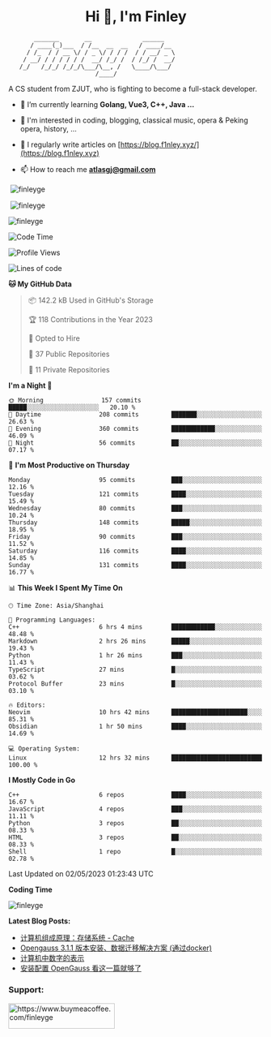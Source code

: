 <h1 align="center">Hi 👋, I'm Finley</h1>

```text
       _______       __              ______   
      / ____(_)___  / /__  __  __   / ____/__ 
     / /_  / / __ \/ / _ \/ / / /  / / __/ _ \
    / __/ / / / / / /  __/ /_/ /  / /_/ /  __/
   /_/   /_/_/ /_/_/\___/\__, /   \____/\___/
                        /____/                
```

<p align="left">

A CS student from ZJUT,
who is fighting to become a full-stack developer.

</p>

<p align="left">

- 🌱 I’m currently learning **Golang, Vue3, C++, Java ...**

- 🧠 I'm interested in coding, blogging, classical music, opera & Peking opera, history, ...

- 📝 I regularly write articles on [https://blog.f1nley.xyz/](https://blog.f1nley.xyz)

- 📫 How to reach me **atlasgj@gmail.com**

</p>

<p>&nbsp;<img align="center" src="https://github-readme-stats.vercel.app/api/top-langs/?username=finleyge&show_icons=true&locale=en&hide=javascript,html,tex" alt="finleyge" /></p>

<p>&nbsp;<img align="center" src="https://github-readme-stats.vercel.app/api?username=finleyge&show_icons=true&locale=en" alt="finleyge" /></p>

<p><img align="center" src="https://github-readme-streak-stats.herokuapp.com/?user=finleyge&" alt="finleyge" /></p>

<!--START_SECTION:waka-->
![Code Time](http://img.shields.io/badge/Code%20Time-577%20hrs%2037%20mins-blue)

![Profile Views](http://img.shields.io/badge/Profile%20Views-1-blue)

![Lines of code](https://img.shields.io/badge/From%20Hello%20World%20I%27ve%20Written-540.9%20thousand%20lines%20of%20code-blue)

**🐱 My GitHub Data** 

> 📦 142.2 kB Used in GitHub's Storage 
 > 
> 🏆 118 Contributions in the Year 2023
 > 
> 💼 Opted to Hire
 > 
> 📜 37 Public Repositories 
 > 
> 🔑 11 Private Repositories 
 > 
**I'm a Night 🦉** 

```text
🌞 Morning                157 commits         █████░░░░░░░░░░░░░░░░░░░░   20.10 % 
🌆 Daytime                208 commits         ███████░░░░░░░░░░░░░░░░░░   26.63 % 
🌃 Evening                360 commits         ████████████░░░░░░░░░░░░░   46.09 % 
🌙 Night                  56 commits          ██░░░░░░░░░░░░░░░░░░░░░░░   07.17 % 
```
📅 **I'm Most Productive on Thursday** 

```text
Monday                   95 commits          ███░░░░░░░░░░░░░░░░░░░░░░   12.16 % 
Tuesday                  121 commits         ████░░░░░░░░░░░░░░░░░░░░░   15.49 % 
Wednesday                80 commits          ███░░░░░░░░░░░░░░░░░░░░░░   10.24 % 
Thursday                 148 commits         █████░░░░░░░░░░░░░░░░░░░░   18.95 % 
Friday                   90 commits          ███░░░░░░░░░░░░░░░░░░░░░░   11.52 % 
Saturday                 116 commits         ████░░░░░░░░░░░░░░░░░░░░░   14.85 % 
Sunday                   131 commits         ████░░░░░░░░░░░░░░░░░░░░░   16.77 % 
```


📊 **This Week I Spent My Time On** 

```text
🕑︎ Time Zone: Asia/Shanghai

💬 Programming Languages: 
C++                      6 hrs 4 mins        ████████████░░░░░░░░░░░░░   48.48 % 
Markdown                 2 hrs 26 mins       █████░░░░░░░░░░░░░░░░░░░░   19.43 % 
Python                   1 hr 26 mins        ███░░░░░░░░░░░░░░░░░░░░░░   11.43 % 
TypeScript               27 mins             █░░░░░░░░░░░░░░░░░░░░░░░░   03.62 % 
Protocol Buffer          23 mins             █░░░░░░░░░░░░░░░░░░░░░░░░   03.10 % 

🔥 Editors: 
Neovim                   10 hrs 42 mins      █████████████████████░░░░   85.31 % 
Obsidian                 1 hr 50 mins        ████░░░░░░░░░░░░░░░░░░░░░   14.69 % 

💻 Operating System: 
Linux                    12 hrs 32 mins      █████████████████████████   100.00 % 
```

**I Mostly Code in Go** 

```text
C++                      6 repos             ████░░░░░░░░░░░░░░░░░░░░░   16.67 % 
JavaScript               4 repos             ███░░░░░░░░░░░░░░░░░░░░░░   11.11 % 
Python                   3 repos             ██░░░░░░░░░░░░░░░░░░░░░░░   08.33 % 
HTML                     3 repos             ██░░░░░░░░░░░░░░░░░░░░░░░   08.33 % 
Shell                    1 repo              █░░░░░░░░░░░░░░░░░░░░░░░░   02.78 % 
```




 Last Updated on 02/05/2023 01:23:43 UTC
<!--END_SECTION:waka-->
**Coding Time**
<p>
       <img align="center" src="https://wakatime.com/share/@1f267603-cf28-47c9-a32c-2753500710e7/96d852e9-5832-42ff-acaa-a48a5371ba9d.svg" alt="finleyge" />
</p>

</p>


**Latest Blog Posts:**

<!-- BLOG-POST-LIST:START -->
- [计算机组成原理：存储系统 - Cache](https://blog.f1nley.xyz/post/ee/cache/)
- [Opengauss 3.1.1 版本安装、数据迁移解决方案 &lpar;通过docker&rpar;](https://blog.f1nley.xyz/post/linux/opengauss311/)
- [计算机中数字的表示](https://blog.f1nley.xyz/post/ee/number_representation/)
- [安装配置 OpenGauss 看这一篇就够了](https://blog.f1nley.xyz/post/linux/config_opengauss_full_edition/)
<!-- BLOG-POST-LIST:END -->

<h3 align="left">Support:</h3>

<p align="left">

<a href="https://www.buymeacoffee.com/finleyge"> <img align="left" src="https://cdn.buymeacoffee.com/buttons/v2/default-yellow.png" height="50" width="210" alt="https://www.buymeacoffee.com/finleyge" />

</a>
</p>
